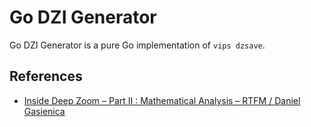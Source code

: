 Go DZI Generator
================

Go DZI Generator is a pure Go implementation of `vips dzsave`.

## References

- [Inside Deep Zoom – Part II : Mathematical Analysis – RTFM / Daniel Gasienica](http://www.gasi.ch/blog/inside-deep-zoom-2/)